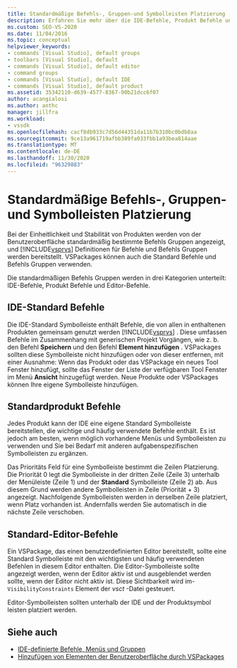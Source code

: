 ```yaml
---
title: Standardmäßige Befehls-, Gruppen-und Symbolleisten Platzierung | Microsoft-Dokumentation
description: Erfahren Sie mehr über die IDE-Befehle, Produkt Befehle und Editor-Befehle, die von der Visual Studio-Benutzeroberfläche standardmäßig angezeigt werden.
ms.custom: SEO-VS-2020
ms.date: 11/04/2016
ms.topic: conceptual
helpviewer_keywords:
- commands [Visual Studio], default groups
- toolbars [Visual Studio], default
- commands [Visual Studio], default editor
- command groups
- commands [Visual Studio], default IDE
- commands [Visual Studio], default product
ms.assetid: 35342110-d639-4577-8367-00b21dcc6f07
author: acangialosi
ms.author: anthc
manager: jillfra
ms.workload:
- vssdk
ms.openlocfilehash: cacf8db933c7d56d44351da11b7b310bc0bdb8aa
ms.sourcegitcommit: 9ce13a961719afbb389fa033fbb1a93bea814aae
ms.translationtype: MT
ms.contentlocale: de-DE
ms.lasthandoff: 11/30/2020
ms.locfileid: "96329883"
---
```

# <a name="default-command-group-and-toolbar-placement"></a>Standardmäßige Befehls-, Gruppen-und Symbolleisten Platzierung
Bei der Einheitlichkeit und Stabilität von Produkten werden von der Benutzeroberfläche standardmäßig bestimmte Befehls Gruppen angezeigt, und [!INCLUDE[vsprvs](../../code-quality/includes/vsprvs_md.md)] Definitionen für Befehle und Befehls Gruppen werden bereitstellt. VSPackages können auch die Standard Befehle und Befehls Gruppen verwenden.

 Die standardmäßigen Befehls Gruppen werden in drei Kategorien unterteilt: IDE-Befehle, Produkt Befehle und Editor-Befehle.

## <a name="default-ide-commands"></a>IDE-Standard Befehle
 Die IDE-Standard Symbolleiste enthält Befehle, die von allen in enthaltenen Produkten gemeinsam genutzt werden [!INCLUDE[vsprvs](../../code-quality/includes/vsprvs_md.md)] . Diese umfassen Befehle im Zusammenhang mit generischen Projekt Vorgängen, wie z. b. den Befehl **Speichern** und den Befehl **Element hinzufügen** . VSPackages sollten diese Symbolleiste nicht hinzufügen oder von dieser entfernen, mit einer Ausnahme: Wenn das Produkt oder das VSPackage ein neues Tool Fenster hinzufügt, sollte das Fenster der Liste der verfügbaren Tool Fenster im Menü **Ansicht** hinzugefügt werden. Neue Produkte oder VSPackages können Ihre eigene Symbolleiste hinzufügen.

## <a name="default-product-commands"></a>Standardprodukt Befehle
 Jedes Produkt kann der IDE eine eigene Standard Symbolleiste bereitstellen, die wichtige und häufig verwendete Befehle enthält. Es ist jedoch am besten, wenn möglich vorhandene Menüs und Symbolleisten zu verwenden und Sie bei Bedarf mit anderen aufgabenspezifischen Symbolleisten zu ergänzen.

 Das Prioritäts Feld für eine Symbolleiste bestimmt die Zeilen Platzierung. Die Priorität 0 legt die Symbolleiste in der dritten Zeile (Zeile 3) unterhalb der Menüleiste (Zeile 1) und der **Standard** Symbolleiste (Zeile 2) ab. Aus diesem Grund werden andere Symbolleisten in Zeile (Priorität + 3) angezeigt. Nachfolgende Symbolleisten werden in derselben Zeile platziert, wenn Platz vorhanden ist. Andernfalls werden Sie automatisch in die nächste Zeile verschoben.

## <a name="default-editor-commands"></a>Standard-Editor-Befehle
 Ein VSPackage, das einen benutzerdefinierten Editor bereitstellt, sollte eine Standard Symbolleiste mit den wichtigsten und häufig verwendeten Befehlen in diesem Editor enthalten. Die Editor-Symbolleiste sollte angezeigt werden, wenn der Editor aktiv ist und ausgeblendet werden sollte, wenn der Editor nicht aktiv ist. Diese Sichtbarkeit wird im- `VisibilityConstraints` Element der *vsct* -Datei gesteuert.

 Editor-Symbolleisten sollten unterhalb der IDE und der Produktsymbol leisten platziert werden.

## <a name="see-also"></a>Siehe auch
- [IDE-definierte Befehle, Menüs und Gruppen](../../extensibility/internals/ide-defined-commands-menus-and-groups.md)
- [Hinzufügen von Elementen der Benutzeroberfläche durch VSPackages](../../extensibility/internals/how-vspackages-add-user-interface-elements.md)
